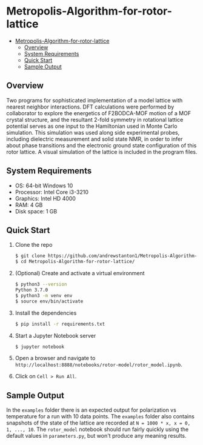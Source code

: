 # Metropolis-Algorithm-for-rotor-lattice

- [Metropolis-Algorithm-for-rotor-lattice](#metropolis-algorithm-for-rotor-lattice)
  - [Overview](#overview)
  - [System Requirements](#system-requirements)
  - [Quick Start](#quick-start)
  - [Sample Output](#sample-output)

## Overview

Two programs for sophisticated implementation of a model lattice with nearest neighbor interactions. DFT calculations were performed by collaborator to explore the energetics of F2BODCA-MOF motion of a MOF crystal structure, and the resultant 2-fold symmetry in rotational lattice potential serves as one input to the Hamiltonian used in Monte Carlo simulation. This simulation was used along side experimental probes, including dielectric measurement and solid state NMR, in order to infer about phase transitions and the electronic ground state configuration of this rotor lattice. A visual simulation of the lattice is included in the program files.

## System Requirements

- OS: 64-bit Windows 10
- Processor: Intel Core i3-3210
- Graphics: Intel HD 4000
- RAM: 4 GB
- Disk space: 1 GB

## Quick Start

1. Clone the repo

    ```bash
    $ git clone https://github.com/andrewstanton1/Metropolis-Algorithm-for-rotor-lattice.git
    $ cd Metropolis-Algorithm-for-rotor-lattice/
    ```

1. (Optional) Create and activate a virtual environment

   ```bash
   $ python3 --version
   Python 3.7.0
   $ python3 -m venv env
   $ source env/bin/activate

1. Install the dependencies

    ```bash
    $ pip install -r requirements.txt
    ```

1. Start a Jupyter Notebook server

   ```bash
   $ jupyter notebook
   ```

1. Open a browser and navigate to `http://localhost:8888/notebooks/rotor-model/rotor_model.ipynb`.

1. Click on `Cell > Run All`.

## Sample Output

In the `examples` folder there is an expected output for polarization vs temperature for a run with 10 data points. The `examples` folder also contains snapshots of the state of the lattice are recorded at `N = 1000 * x, x = 0, 1, ..., 10`.  The `rotor_model` notebook should run fairly quickly using the default values in `parameters.py`, but won't produce any meaning results.
